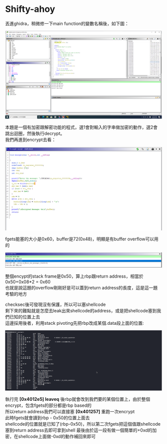 # Shifty-ahoy

丟進ghidra，稍微修一下main function的變數名稱後，如下圖：  

![image](https://raw.githubusercontent.com/sarafciel/PwnWriteup/master/NahamconCTF/image.png)


本題是一個有加密跟解密功能的程式，選1會對輸入的字串做加密的動作，選2會跳出迴圈，然後執行decrypt。  
我們再進到encrypt去看：  

![image](https://github.com/sarafciel/PwnWriteup/blob/master/NahamconCTF/shifts-ahoy2.png)

fgets能塞的大小是0x60，buffer是72(0x48)，明顯是有buffer overflow可以用的

![image](https://github.com/sarafciel/PwnWriteup/blob/master/NahamconCTF/shifts-ahoy3.png)

整個encypt的stack frame是0x50，算上rbp跟return address，相當於0x50+0x08*2 = 0x60  
也就是說這題的overflow剛剛好是可以蓋到return address的長度，這是這一題考驗的地方  

checksec後可發現沒有保護，所以可以塞shellcode  
剩下來的難點就是怎麼去leak出來shellcode的address，或是把shellcode塞到我們已知的位置上去  
這邊採用後者，利用stack pivoting先把rbp改成某個.data段上面的位置:

![image](https://github.com/sarafciel/PwnWriteup/blob/master/NahamconCTF/shifts-ahoy4.png)

執行完 **[0x4012e5] leaveq**
後rbp就會改到我們要的某個位置上，由於整個encrypt，包含fgets的部分都是rbp based的  
所以return address我們可以直接塞 **[0x401257]** 重跑一次encrypt  
此時fgets就會讀到rbp - 0x50的位置上面去  
shellcode的位置就是已知了(rbp-0x50)，所以第二次fgets把這個值跟shellcode塞到return address去即可拿到shell
最後由於這一段有做一個簡單的+0xd的加密，在shellcode上面做-0xd的動作補回來即可
